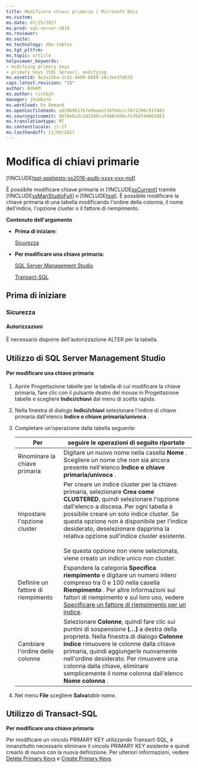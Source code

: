 ```yaml
---
title: Modificare chiavi primarie | Microsoft Docs
ms.custom: 
ms.date: 07/25/2017
ms.prod: sql-server-2016
ms.reviewer: 
ms.suite: 
ms.technology: dbe-tables
ms.tgt_pltfrm: 
ms.topic: article
helpviewer_keywords:
- modifying primary keys
- primary keys [SQL Server], modifying
ms.assetid: 8e2a15ba-1cd1-4408-b860-16c3ee37d635
caps.latest.revision: "15"
author: BYHAM
ms.author: rickbyh
manager: jhubbard
ms.workload: On Demand
ms.openlocfilehash: ad20b9b1767e0baae338fb0ccc7071296c91f401
ms.sourcegitcommit: 9678eba3c2d3100cef408c69bcfe76df49803d63
ms.translationtype: MT
ms.contentlocale: it-IT
ms.lasthandoff: 11/09/2017
---
```

# <a name="modify-primary-keys"></a>Modifica di chiavi primarie
[!INCLUDE[tsql-appliesto-ss2016-asdb-xxxx-xxx-md](../../includes/tsql-appliesto-ss2016-asdb-xxxx-xxx-md.md)]

  È possibile modificare chiave primaria in [!INCLUDE[ssCurrent](../../includes/sscurrent-md.md)] tramite [!INCLUDE[ssManStudioFull](../../includes/ssmanstudiofull-md.md)] o [!INCLUDE[tsql](../../includes/tsql-md.md)]. È possibile modificare la chiave primaria di una tabella modificando l'ordine della colonna, il nome dell'indice, l'opzione cluster o il fattore di riempimento.  
  
 **Contenuto dell'argomento**  
  
-   **Prima di iniziare:**  
  
     [Sicurezza](#Security)  
  
-   **Per modificare una chiave primaria:**  
  
     [SQL Server Management Studio](#SSMSProcedure)  
  
     [Transact-SQL](#TsqlProcedure)  
  
##  <a name="BeforeYouBegin"></a> Prima di iniziare  
  
###  <a name="Security"></a> Sicurezza  
  
####  <a name="Permissions"></a> Autorizzazioni  
 È necessario disporre dell'autorizzazione ALTER per la tabella.  
  
##  <a name="SSMSProcedure"></a> Utilizzo di SQL Server Management Studio  
  
#### <a name="to-modify-a-primary-key"></a>Per modificare una chiave primaria  
  
1.  Aprire Progettazione tabelle per la tabella di cui modificare la chiave primaria, fare clic con il pulsante destro del mouse in Progettazione tabelle e scegliere **Indici/chiavi** dal menu di scelta rapida.  
  
2.  Nella finestra di dialogo **Indici/chiavi** selezionare l'indice di chiave primaria dall'elenco **Indice o chiave primaria/univoca** .  
  
3.  Completare un'operazione dalla tabella seguente:  
  
    |Per|seguire le operazioni di seguito riportate|  
    |--------|------------------------|  
    |Rinominare la chiave primaria|Digitare un nuovo nome nella casella **Nome** . Scegliere un nome che non sia ancora presente nell'elenco **Indice o chiave primaria/univoca** .|  
    |Impostare l'opzione cluster|Per creare un indice cluster per la chiave primaria, selezionare **Crea come CLUSTERED**, quindi selezionare l'opzione dall'elenco a discesa. Per ogni tabella è possibile creare un solo indice cluster. Se questa opzione non è disponibile per l'indice desiderato, deselezionare dapprima la relativa opzione sull'indice cluster esistente.<br /><br /> Se questa opzione non viene selezionata, viene creato un indice unico non cluster.|  
    |Definire un fattore di riempimento|Espandere la categoria **Specifica riempimento** e digitare un numero intero compreso tra 0 e 100 nella casella **Riempimento** . Per altre informazioni sui fattori di riempimento e sul loro uso, vedere [Specificare un fattore di riempimento per un indice](../../relational-databases/indexes/specify-fill-factor-for-an-index.md).|  
    |Cambiare l'ordine delle colonne|Selezionare **Colonne**, quindi fare clic sui puntini di sospensione **(…)** a destra della proprietà. Nella finestra di dialogo  **Colonne indice** rimuovere le colonne dalla chiave primaria, quindi aggiungerle nuovamente nell'ordine desiderato. Per rimuovere una colonna dalla chiave, eliminare semplicemente il nome colonna dall'elenco **Nome colonna** .|  
  
4.  Nel menu **File** scegliere **Salva***table name*.  
  
##  <a name="TsqlProcedure"></a> Utilizzo di Transact-SQL  
 **Per modificare una chiave primaria**  
  
 Per modificare un vincolo PRIMARY KEY utilizzando Transact-SQL, è innanzitutto necessario eliminare il vincolo PRIMARY KEY esistente e quindi crearlo di nuovo con la nuova definizione. Per ulteriori informazioni, vedere [Delete Primary Keys](../../relational-databases/tables/delete-primary-keys.md) e [Create Primary Keys](../../relational-databases/tables/create-primary-keys.md).  
  
###  <a name="TsqlExample"></a>  
